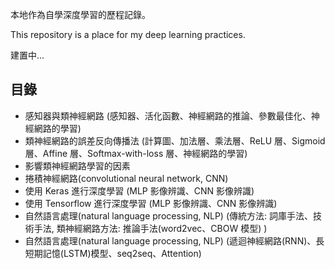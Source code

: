本地作為自學深度學習的歷程記錄。

This repository is a place for my deep learning practices.

建置中...

## 目錄
- 感知器與類神經網路 (感知器、活化函數、神經網路的推論、參數最佳化、神經網路的學習) 
- 類神經網路的誤差反向傳播法 (計算圖、加法層、乘法層、ReLU 層、Sigmoid 層、Affine 層、Softmax-with-loss 層、神經網路的學習)
- 影響類神經網路學習的因素
- 捲積神經網路(convolutional neural network, CNN)
- 使用 Keras 進行深度學習 (MLP 影像辨識、CNN 影像辨識)
- 使用 Tensorflow 進行深度學習 (MLP 影像辨識、CNN 影像辨識)
- 自然語言處理(natural language processing, NLP) (傳統方法: 詞庫手法、技術手法, 類神經網路方法: 推論手法(word2vec、CBOW 模型) )
- 自然語言處理(natural language processing, NLP) (遞迴神經網路(RNN)、長短期記憶(LSTM)模型、seq2seq、Attention)
